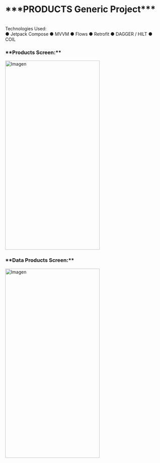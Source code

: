 <h1>***PRODUCTS Generic Project*** <br/></h1>
 <br/>Technologies Used:<br/>
● Jetpack Compose 
● MVVM   
● Flows
● Retrofit
● DAGGER / HILT
● COIL

<h3>**Products Screen:**</h3>
<img src="https://github.com/Cintia333Nun/AndroidProductsCompose/assets/55222275/d0ea3be2-d106-4795-9a43-8dd81d811047" 
       alt="Imagen" 
       width="300" 
       height="600">

       
<h3>**Data Products Screen:**</h3>
<img src="https://github.com/Cintia333Nun/AndroidProductsCompose/assets/55222275/f0b91f00-bf7d-4953-80f5-eaf6fbb1e474" 
       alt="Imagen" 
       width="300" 
       height="600">
